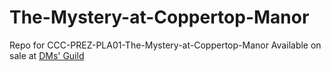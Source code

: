 # The-Mystery-at-Coppertop-Manor
Repo for CCC-PREZ-PLA01-The-Mystery-at-Coppertop-Manor
Available on sale at [DMs' Guild](https://www.dmsguild.com/product/403130/CCCPRETZPLA01-The-Mystery-at-Coppertop-Manor-Foundry-Mod)
